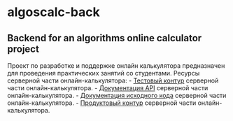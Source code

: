 # algoscalc-back
## Backend for an algorithms online calculator project 

Проект по разработке и поддержке онлайн калькулятора предназначен для проведения практических занятий со студентами.
Ресурсы серверной части онлайн-калькулятора:
    - [Тестовый контур](https://test.ommat.ru/api/algorithms) серверной части онлайн-калькулятора.
    - [Документация API](https://swagger.ommat.ru/docs) серверной части онлайн-калькулятора.
    - [Документация исходного кода](https://backend-docs.ommat.ru/docs) серверной части онлайн-калькулятора.
    - [Продуктовый контур](https://prod.ommat.ru/api/Test) серверной части онлайн-калькулятора.
